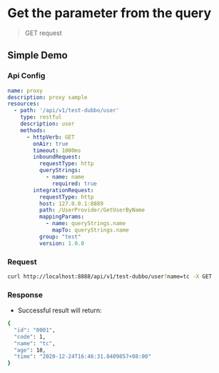 # Get the parameter from the query

> GET request

## Simple Demo

### Api Config

```yaml
name: proxy
description: proxy sample
resources:
  - path: '/api/v1/test-dubbo/user'
    type: restful
    description: user
    methods:
      - httpVerb: GET
        onAir: true
        timeout: 1000ms
        inboundRequest:
          requestType: http
          queryStrings:
            - name: name
              required: true
        integrationRequest:
          requestType: http
          host: 127.0.0.1:8889
          path: /UserProvider/GetUserByName
          mappingParams:
            - name: queryStrings.name
              mapTo: queryStrings.name
          group: "test"
          version: 1.0.0
```

### Request

```bash
curl http://localhost:8888/api/v1/test-dubbo/user?name=tc -X GET 
```

### Response

- Successful result will return:

```bash
{
  "id": "0001",
  "code": 1,
  "name": "tc",
  "age": 18,
  "time": "2020-12-24T16:46:31.8409857+08:00"
}
```
